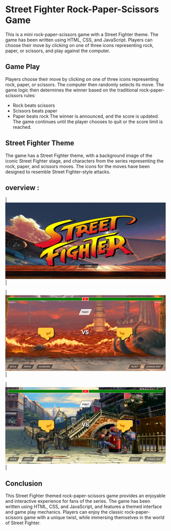# Street Fighter Rock-Paper-Scissors Game
This is a mini rock-paper-scissors game with a Street Fighter theme. The game has been written using HTML, CSS, and JavaScript. Players can choose their move by clicking on one of three icons representing rock, paper, or scissors, and play against the computer.

## Game Play
Players choose their move by clicking on one of three icons representing rock, paper, or scissors. The computer then randomly selects its move. The game logic then determines the winner based on the traditional rock-paper-scissors rules:

- Rock beats scissors
- Scissors beats paper
- Paper beats rock
The winner is announced, and the score is updated. The game continues until the player chooses to quit or the score limit is reached.

## Street Fighter Theme
The game has a Street Fighter theme, with a background image of the iconic Street Fighter stage, and characters from the series representing the rock, paper, and scissors moves. The icons for the moves have been designed to resemble Street Fighter-style attacks.

## overview :

| <img src="img/1.png" width="800"> |

| <img src="img/2.png" width="800"> |

| <img src="img/3.png" width="800"> |

## Conclusion
This Street Fighter themed rock-paper-scissors game provides an enjoyable and interactive experience for fans of the series. The game has been written using HTML, CSS, and JavaScript, and features a themed interface and game play mechanics. Players can enjoy the classic rock-paper-scissors game with a unique twist, while immersing themselves in the world of Street Fighter.
